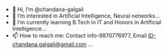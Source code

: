- 👋 Hi, I’m @chandana-galgali
- 👀 I’m interested in Artificial Intelligence, Neural networks...
- 🌱 I’m currently learning B.Tech in IT and Honors in Artificial Intelligence...
- 📫 How to reach me: Contact info-9870776977, Email ID-chandana.galgali@gmail.com  ...

<!---
chandana-galgali/chandana-galgali is a ✨ special ✨ repository because its `README.md` (this file) appears on your GitHub profile.
You can click the Preview link to take a look at your changes.
--->
